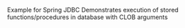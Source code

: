 Example for Spring JDBC
Demonstrates execution of stored functions/procedures in database with CLOB arguments